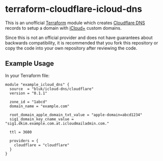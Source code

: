 # terraform-cloudflare-icloud-dns

This is an unofficial [Terraform][terraform] module which creates
[Cloudflare DNS][cloudflare] records to setup a domain with
[iCloud+][icloud] custom domains.

Since this is not an official provider and does not have
guarantees about backwards compatibility, it is recommended that
you fork this repository or copy the code into your own repository
after reviewing the code.

## Example Usage

In your Terraform file:

```
module "example_icloud_dns" {
  source  = "bluk/icloud-dns/cloudflare"
  version = "0.1.1"

  zone_id = "1abcd"
  domain_name = "example.com"

  root_domain_apple_domain_txt_value = "apple-domain=abcd1234"
  sig1_domain_key_cname_value = "sig1.dkim.example.com.at.icloudmailadmin.com."

  ttl = 3600

  providers = {
    cloudflare = "cloudflare"
  }
}
```

[terraform]: https://www.terraform.io
[cloudflare]: https://www.cloudflare.com
[icloud]: https://support.apple.com/en-us/HT212514
